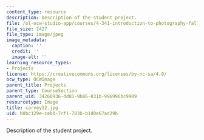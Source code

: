 ```yaml
---
content_type: resource
description: Description of the student project.
file: /ol-ocw-studio-app/courses/4-341-introduction-to-photography-fall-2002/b0bc129eceb07cf1783bb1d0e67ad29b_carvey12.jpg
file_size: 2427
file_type: image/jpeg
image_metadata:
  caption: ''
  credit: ''
  image-alt: ''
learning_resource_types:
- Projects
license: https://creativecommons.org/licenses/by-nc-sa/4.0/
ocw_type: OCWImage
parent_title: Projects
parent_type: CourseSection
parent_uid: 34260936-dd81-9b86-831b-996996bc9909
resourcetype: Image
title: carvey12.jpg
uid: b0bc129e-ceb0-7cf1-783b-b1d0e67ad29b
---
```

Description of the student project.